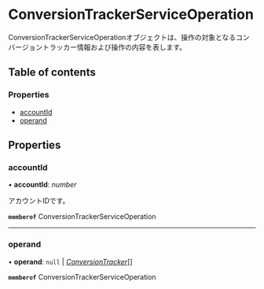 # ConversionTrackerServiceOperation


<div lang=\"ja\">ConversionTrackerServiceOperationオブジェクトは、操作の対象となるコンバージョントラッカー情報および操作の内容を表します。</div> 

## Table of contents

### Properties

- [accountId](conversiontrackerserviceoperation.md#accountid)
- [operand](conversiontrackerserviceoperation.md#operand)

## Properties

### accountId

• **accountId**: *number*

<div lang=\"ja\">アカウントIDです。</div> 

**`memberof`** ConversionTrackerServiceOperation

___

### operand

• **operand**: ``null`` \| [*ConversionTracker*](conversiontracker.md)[]

**`memberof`** ConversionTrackerServiceOperation
